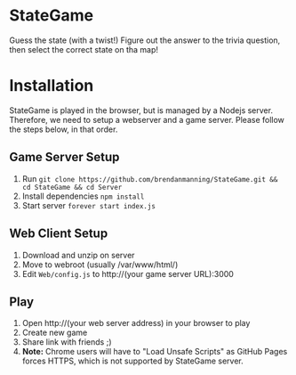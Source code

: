 # StateGame
Guess the state (with a twist!) Figure out the answer to the trivia question, then select the correct state on tha map!
# Installation
StateGame is played in the browser, but is managed by a Nodejs server. Therefore, we need to setup a webserver and a game server. Please follow the steps below, in that order.

## Game Server Setup
1. Run `git clone https://github.com/brendanmanning/StateGame.git && cd StateGame && cd Server`
2. Install dependencies `npm install`
3. Start server `forever start index.js`

## Web Client Setup
1. Download and unzip on server
2. Move to webroot (usually /var/www/html/)
3. Edit `Web/config.js` to http://(your game server URL):3000

## Play
1. Open http://(your web server address) in your browser to play
2. Create new game
3. Share link with friends ;)
4. **Note:** Chrome users will have to "Load Unsafe Scripts" as GitHub Pages forces HTTPS, which is not supported by StateGame server.
